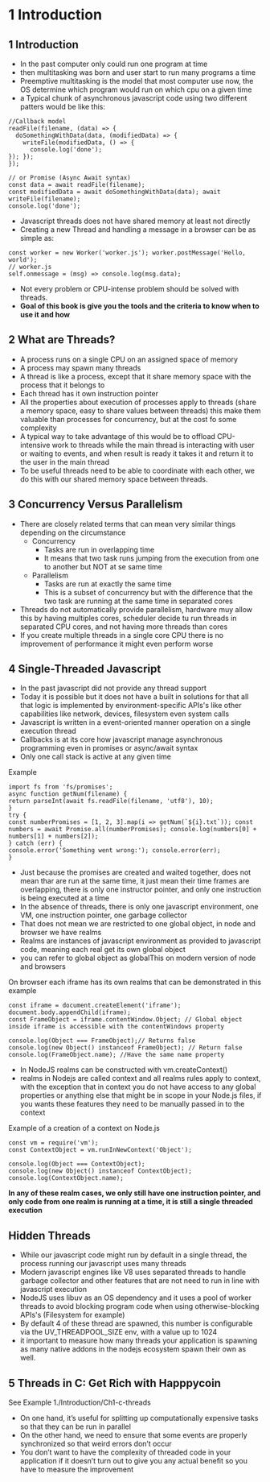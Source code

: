 # 1 Introduction

## 1 Introduction

- In the past computer only could run one program at time
- then multitasking was born and user start to run many programs a time
- Preemptive multitasking is the model that most computer use now, the OS determine which program would run on which cpu on a given time
- a Typical chunk of asynchronous javascript code using two different patters would be like this:

```
//Callback model
readFile(filename, (data) => {
  doSomethingWithData(data, (modifiedData) => {
    writeFile(modifiedData, () => {
      console.log('done');
}); });
});

// or Promise (Async Await syntax)
const data = await readFile(filename);
const modifiedData = await doSomethingWithData(data); await writeFile(filename);
console.log('done');
```

- Javascript threads does not have shared memory at least not directly
- Creating a new Thread and handling a message in a browser can be as simple as:

```
const worker = new Worker('worker.js'); worker.postMessage('Hello, world');
// worker.js
self.onmessage = (msg) => console.log(msg.data);
```

- Not every problem or CPU-intense problem should be solved with threads.
- **Goal of this book is give you the tools and the criteria to know when to use it and how**

## 2 What are Threads?

- A process runs on a single CPU on an assigned space of memory
- A process may spawn many threads
- A thread is like a process, except that it share memory space with the process that it belongs to
- Each thread has it own instruction pointer
- All the properties about execution of processes apply to threads (share a memory space, easy to share values between threads) this make them valuable than processes for concurrency, but at the cost fo some complexity
- A typical way to take advantage of this would be to offload CPU-intensive work to threads while the main thread is interacting with user or waiting to events, and when result is ready it takes it and return it to the user in the main thread
- To be useful threads need to be able to coordinate with each other, we do this with our shared memory space between threads.

## 3 Concurrency Versus Parallelism

- There are closely related terms that can mean very similar things depending on the circumstance
  - Concurrency
    - Tasks are run in overlapping time
    - It means that two task runs jumping from the execution from one to another but NOT at se same time
  - Parallelism
    - Tasks are run at exactly the same time
    - This is a subset of concurrency but with the difference that the two task are running at the same time in separated cores
- Threads do not automatically provide parallelism, hardware muy allow this by having multiples cores, scheduler decide tu run threads in separated CPU cores, and not having more threads than cores
- If you create multiple threads in a single core CPU there is no improvement of performance it might even perform worse

## 4 Single-Threaded Javascript

- In the past javascript did not provide any thread support
- Today it is possible but it does not have a built in solutions for that all that logic is implemented by environment-specific APIs's like other capabilities like network, devices, filesystem even system calls
- Javascript is written in a event-oriented manner operation on a single execution thread
- Callbacks is at its core how javascript manage asynchronous programming even in promises or async/await syntax
- Only one call stack is active at any given time

Example

```
import fs from 'fs/promises';
async function getNum(filename) {
return parseInt(await fs.readFile(filename, 'utf8'), 10);
}
try {
const numberPromises = [1, 2, 3].map(i => getNum(`${i}.txt`)); const numbers = await Promise.all(numberPromises); console.log(numbers[0] + numbers[1] + numbers[2]);
} catch (err) {
console.error('Something went wrong:'); console.error(err);
}
```

- Just because the promises are created and waited together, does not mean thar are run at the same time, it just mean their time frames are overlapping, there is only one instructor pointer, and only one instruction is being executed at a time
- In the absence of threads, there is only one javascript environment, one VM, one instruction pointer, one garbage collector
- That does not mean we are restricted to one global object, in node and browser we have realms
- Realms are instances of javascript environment as provided to javascript code, meaning each real get its own global object
- you can refer to global object as globalThis on modern version of node and browsers

On browser each iframe has its own realms that can be demonstrated in this example

```
const iframe = document.createElement('iframe');
document.body.appendChild(iframe);
const FrameObject = iframe.contentWindow.Object; // Global object inside iframe is accessible with the contentWindows property

console.log(Object === FrameObject);// Returns false
console.log(new Object() instanceof FrameObject); // Return false
console.log(FrameObject.name); //Have the same name property
```

- In NodeJS realms can be constructed with vm.createContext()
- realms in Nodejs are called context and all realms rules apply to context, with the exception that in context you do not have access to any global properties or anything else that might be in scope in your Node.js files, if you wants these features they need to be manually passed in to the context

Example of a creation of a context on Node.js

```
const vm = require('vm');
const ContextObject = vm.runInNewContext('Object');

console.log(Object === ContextObject);
console.log(new Object() instanceof ContextObject);
console.log(ContextObject.name);
```

**In any of these realm cases, we only still have one instruction pointer, and only code from one realm is running at a time, it is still a single threaded execution**

## Hidden Threads

- While our javascript code might run by default in a single thread, the process running our javascript uses many threads
- Modern javascript engines like V8 uses separated threads to handle garbage collector and other features that are not need to run in line with javascript execution
- NodeJS uses libuv as an OS dependency and it uses a pool of worker threads to avoid blocking program code when using otherwise-blocking APIs's (Filesystem for example)
- By default 4 of these thread are spawned, this number is configurable via the UV_THREADPOOL_SIZE env, with a value up to 1024
- it important to measure how many threads your application is spawning as many native addons in the nodejs ecosystem spawn their own as well.

## 5 Threads in C: Get Rich with Happpycoin

See Example 1./Introduction/Ch1-c-threads

- On one hand, it’s useful for splitting up computationally expensive tasks so that they can be run in parallel
- On the other hand, we need to ensure that some events are properly synchronized so that weird errors don’t occur
- You don’t want to have the
  complexity of threaded code in your application if it doesn’t turn out to give you any actual benefit so you have to measure the improvement
